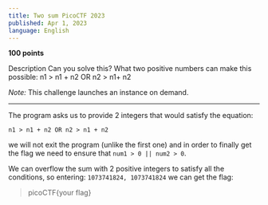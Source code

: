 ```yaml
---
title: Two sum PicoCTF 2023
published: Apr 1, 2023
language: English
---
```


**100 points**

Description
Can you solve this?
What two positive numbers can make this possible: n1 > n1 + n2 OR n2 > n1+ n2

_Note:_ This challenge launches an instance on demand.

---

The program asks us to provide 2 integers that would satisfy the equation:

`n1 > n1 + n2 OR n2 > n1 + n2 `

we will not exit the program (unlike the first one) and in order to finally get the flag we need to ensure that `num1 > 0 || num2 > 0`.

We can overflow the sum with 2 positive integers to satisfy all the conditions, so entering: `1073741824, 1073741824` we can get the flag:

> picoCTF{your flag}
